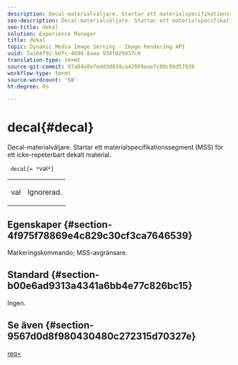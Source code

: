 ```yaml
---
description: Decal-materialväljare. Startar ett materialspecifikationssegment (MSS) för ett icke-repeterbart dekalt material.
seo-description: Decal-materialväljare. Startar ett materialspecifikationssegment (MSS) för ett icke-repeterbart dekalt material.
seo-title: dekal
solution: Experience Manager
title: dekal
topic: Dynamic Media Image Serving - Image Rendering API
uuid: 3a164f92-b0fc-4698-8aaa-934f029437c0
translation-type: tm+mt
source-git-commit: 97a84e8e7edd3d834ca42069eae7c09c00d57938
workflow-type: tm+mt
source-wordcount: '58'
ht-degree: 0%

---
```



# decal{#decal}

Decal-materialväljare. Startar ett materialspecifikationssegment (MSS) för ett icke-repeterbart dekalt material.

` decal[= *`val`*]`

<table id="simpletable_35431F0E19B143528BD75C82CFBC5EE0"> 
 <tr class="strow"> 
  <td class="stentry"> <p> <span class="varname"> val  </span> </p> </td> 
  <td class="stentry"> <p>Ignorerad. </p> </td> 
 </tr> 
</table>

## Egenskaper {#section-4f975f78869e4c829c30cf3ca7646539}

Markeringskommando; MSS-avgränsare.

## Standard {#section-b00e6ad9313a4341a6bb4e77c826bc15}

Ingen.

## Se även {#section-9567d0d8f980430480c272315d70327e}

[req=](../../../../../ir-api/http-protocol/image-rendering-api-ref/c-ir-http-protocol-ref/c-ir-http-protocol-command-reference/r-ir-req.md#reference-792b1a663fb64261bd2de2a209b847fb)
